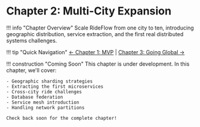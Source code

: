 # Chapter 2: Multi-City Expansion

!!! info "Chapter Overview"
    Scale RideFlow from one city to ten, introducing geographic distribution, service extraction, and the first real distributed systems challenges.

!!! tip "Quick Navigation"
    [← Chapter 1: MVP](chapter1-mvp.md) | 
    [Chapter 3: Going Global →](chapter3-global.md)

!!! construction "Coming Soon"
    This chapter is under development. In this chapter, we'll cover:
    
    - Geographic sharding strategies
    - Extracting the first microservices
    - Cross-city ride challenges
    - Database federation
    - Service mesh introduction
    - Handling network partitions
    
    Check back soon for the complete chapter!